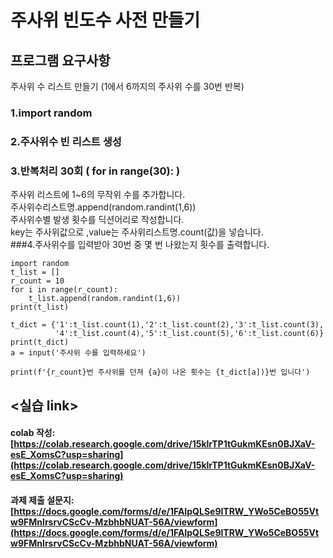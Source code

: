 # 주사위 빈도수 사전 만들기

## 프로그램 요구사항
주사위 수 리스트 만들기 (1에서 6까지의 주사위 수를 30번 반복) 
### 1.import random 
### 2.주사위수 빈 리스트 생성
### 3.반복처리 30회 ( for in range(30): )
주사위 리스트에 1~6의 무작위 수를 추가합니다.  
주사위수리스트명.append(random.randint(1,6))  
주사위수별 발생 횟수를 딕션어리로 작성합니다.   
key는 주사위값으로 ,value는 주사위리스트명.count(값)을 넣습니다.  
###4.주사위수를 입력받아 30번 중 몇 번 나왔는지 횟수를 출력합니다.


```
import random
t_list = []
r_count = 10
for i in range(r_count):
    t_list.append(random.randint(1,6))
print(t_list)

t_dict = {'1':t_list.count(1),'2':t_list.count(2),'3':t_list.count(3),
          '4':t_list.count(4),'5':t_list.count(5),'6':t_list.count(6)}
print(t_dict)
a = input('주사위 수를 입력하세요')

print(f'{r_count}번 주사위를 던져 {a}이 나온 횟수는 {t_dict[a])}번 입니다')
```
## <실습 link>
#### colab 작성: [https://colab.research.google.com/drive/15klrTP1tGukmKEsn0BJXaV-esE_XomsC?usp=sharing](https://colab.research.google.com/drive/15klrTP1tGukmKEsn0BJXaV-esE_XomsC?usp=sharing)  
#### 과제 제출 설문지: [https://docs.google.com/forms/d/e/1FAIpQLSe9lTRW_YWo5CeBO55Vtw9FMnIrsrvCScCv-MzbhbNUAT-56A/viewform](https://docs.google.com/forms/d/e/1FAIpQLSe9lTRW_YWo5CeBO55Vtw9FMnIrsrvCScCv-MzbhbNUAT-56A/viewform)

